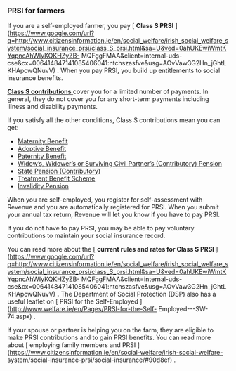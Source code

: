 ###  **PRSI for farmers**

If you are a self-employed farmer, you pay [ **Class S PRSI**
](https://www.google.com/url?q=http://www.citizensinformation.ie/en/social_welfare/irish_social_welfare_system/social_insurance_prsi/class_S_prsi.html&sa=U&ved=0ahUKEwiWmtKYqpncAhWIyKQKHZyZB-
MQFggFMAA&client=internal-uds-
cse&cx=006414847141085406041:ntchszasfve&usg=AOvVaw3G2Hn_jGhtLKHApcwQNuvV) .
When you pay PRSI, you build up entitlements to social insurance benefits.

[ **Class S contributions**
](http://www.citizensinformation.ie/en/social_welfare/irish_social_welfare_system/social_insurance_prsi/class_S_prsi.html)
cover you for a limited number of payments. In general, they do not cover you
for any short-term payments including illness and disability payments.

If you satisfy all the other conditions, Class S contributions mean you can
get:

  * [ Maternity Benefit ](http://www.citizensinformation.ie/en/social_welfare/social_welfare_payments/social_welfare_payments_to_families_and_children/maternity_benefit.html)
  * [ Adoptive Benefit ](http://www.citizensinformation.ie/en/social_welfare/social_welfare_payments/social_welfare_payments_to_families_and_children/adoptive_benefit.html)
  * [ Paternity Benefit ](http://www.citizensinformation.ie/en/social_welfare/social_welfare_payments/social_welfare_payments_to_families_and_children/paternity_benefit.html)
  * [ Widow’s, Widower’s or Surviving Civil Partner’s (Contributory) Pension ](http://www.citizensinformation.ie/en/social_welfare/social_welfare_payments/death_related_benefits/widows_contrib_pension.html)
  * [ State Pension (Contributory) ](http://www.citizensinformation.ie/en/social_welfare/social_welfare_payments/older_and_retired_people/state_pension_contributory.html)
  * [ Treatment Benefit Scheme ](http://www.citizensinformation.ie/en/social_welfare/social_welfare_payments/disability_and_illness/treatment_benefit_scheme.html)
  * [ Invalidity Pension ](http://www.citizensinformation.ie/en/social_welfare/social_welfare_payments/disability_and_illness/invalidity_pension.html)

When you are self-employed, you register for self-assessment with Revenue and
you are automatically registered for PRSI. When you submit your annual tax
return, Revenue will let you know if you have to pay PRSI.

If you do not have to pay PRSI, you may be able to pay voluntary contributions
to maintain your social insurance record.

You can read more about the [ **current rules and rates for Class S PRSI**
](https://www.google.com/url?q=http://www.citizensinformation.ie/en/social_welfare/irish_social_welfare_system/social_insurance_prsi/class_S_prsi.html&sa=U&ved=0ahUKEwiWmtKYqpncAhWIyKQKHZyZB-
MQFggFMAA&client=internal-uds-
cse&cx=006414847141085406041:ntchszasfve&usg=AOvVaw3G2Hn_jGhtLKHApcwQNuvV)
**.** The Department of Social Protection (DSP) also has a useful leaflet on [
PRSI for the Self-Employed ](http://www.welfare.ie/en/Pages/PRSI-for-the-Self-
Employed---SW-74.aspx) .

If your spouse or partner is helping you on the farm, they are eligible to
make PRSI contributions and to gain PRSI benefits. You can read more about [
employing family members and PRSI
](https://www.citizensinformation.ie/en/social-welfare/irish-social-welfare-
system/social-insurance-prsi/social-insurance/#90d8ef) .
